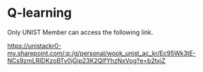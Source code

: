 # Q-learning

Only UNIST Member can access the following link.

https://unistackr0-my.sharepoint.com/:p:/g/personal/wook_unist_ac_kr/Ec95Wk3tE-NCs9zmLRIDKzoBTv0jGip23K2QIfYhzNxVog?e=b2txjZ
